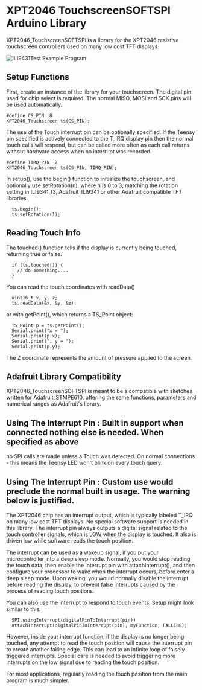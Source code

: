 # XPT2046 TouchscreenSOFTSPI Arduino Library

XPT2046_TouchscreenSOFTSPI is a library for the XPT2046 resistive touchscreen controllers used on many low cost TFT displays.

![ILI9431Test Example Program](doc/ILI9431Test.jpg)

## Setup Functions

First, create an instance of the library for your touchscreen.  The digital pin
used for chip select is required.  The normal MISO, MOSI and SCK pins will be
used automatically.

    #define CS_PIN  8
    XPT2046_Touchscreen ts(CS_PIN);

The use of the Touch interrupt pin can be optionally specified. If the Teensy
pin specified is actively connected to the T_IRQ display pin then the normal
touch calls will respond, but can be called more often as each call returns
without hardware access when no interrupt was recorded.

    #define TIRQ_PIN  2
    XPT2046_Touchscreen ts(CS_PIN, TIRQ_PIN);

In setup(), use the begin() function to initialize the touchscreen, and
optionally use setRotation(n), where n is 0 to 3, matching the rotation
setting in ILI9341_t3, Adafruit_ILI9341 or other Adafruit compatible TFT
libraries.

      ts.begin();
      ts.setRotation(1);

## Reading Touch Info

The touched() function tells if the display is currently being touched,
returning true or false.

      if (ts.touched()) {
        // do something....
      }

You can read the touch coordinates with readData()

      uint16_t x, y, z;
      ts.readData(&x, &y, &z);

or with getPoint(), which returns a TS_Point object:

      TS_Point p = ts.getPoint();
      Serial.print("x = ");
      Serial.print(p.x);
      Serial.print(", y = ");
      Serial.print(p.y);

The Z coordinate represents the amount of pressure applied to the screen.

## Adafruit Library Compatibility

XPT2046_TouchscreenSOFTSPI is meant to be a compatible with sketches written for Adafruit_STMPE610, offering the same functions, parameters and numerical ranges as Adafruit's library.

## Using The Interrupt Pin : Built in support when connected nothing else is needed. When specified as above
no SPI calls are made unless a Touch was detected.  On normal connections - this means the Teensy LED
won't blink on every touch query.

## Using The Interrupt Pin : Custom use would preclude the normal built in usage. The warning below is justified.

The XPT2046 chip has an interrupt output, which is typically labeled T_IRQ on many low cost TFT displays.  No special software support is needed in this library.  The interrupt pin always outputs a digital signal related to the touch controller signals, which is LOW when the display is touched.  It also is driven low while software reads the touch position.

The interrupt can be used as a wakeup signal, if you put your microcontroller into a deep sleep mode.  Normally, you would stop reading the touch data, then enable the interrupt pin with attachInterrupt(), and then configure your processor to wake when the interrupt occurs, before enter a deep sleep mode.  Upon waking, you would normally disable the interrupt before reading the display, to prevent false interrupts caused by the process of reading touch positions.

You can also use the interrupt to respond to touch events.  Setup might look similar to this:

      SPI.usingInterrupt(digitalPinToInterrupt(pin))
      attachInterrupt(digitalPinToInterrupt(pin), myFunction, FALLING);

However, inside your interrupt function, if the display is no longer being touched, any attempt to read the touch position will cause the interrupt pin to create another falling edge.  This can lead to an infinite loop of falsely triggered interrupts.  Special care is needed to avoid triggering more interrupts on the low signal due to reading the touch position.

For most applications, regularly reading the touch position from the main program is much simpler.

